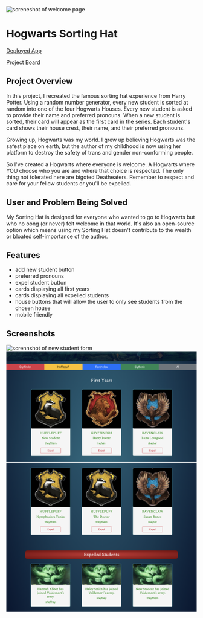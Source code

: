 <img alt="screneshot of welcome page" src="image/screenshot1-welcome.png"/>




# Hogwarts Sorting Hat

[Deployed App](https://my-sorting-hat.netlify.app)

[Project Board](https://github.com/users/ursapictura/projects/1/views/1)

## Project Overview
In this project, I recreated the famous sorting hat experience from Harry Potter. Using a random number generator, every new student is sorted at random into one of the four Hogwarts Houses. Every new student is asked to provide their name and preferred pronouns. When a new student is sorted, their card will appear as the first card in the series. Each student's card shows their house crest, their name, and their preferred pronouns.

Growing up, Hogwarts was my world. I grew up believing Hogwarts was the safest place on earth, but the author of my childhood is now using her platform to destroy the safety of trans and gender non-conforming people. 

So I've created a Hogwarts where everyone is welcome. A Hogwarts where YOU choose who you are and where that choice is respected. The only thing not tolerated here are bigoted Deatheaters. Remember to respect and care for your fellow students or you'll be expelled. 

## User and Problem Being Solved
My Sorting Hat is designed for everyone who wanted to go to Hogwarts but who no oong (or never) felt welcome in that world. It's also an open-source option which means using my Sorting Hat doesn't contribute to the wealth or bloated self-importance of the author.

## Features
- add new student button
- preferred pronouns 
- expel student button
- cards displaying all first years
- cards displaying all expelled students
- house buttons that will allow the user to only see students from the chosen house
- mobile friendly

## Screenshots

<img alt="scrennshot of new student form" src="image/screenshot2-form.png"/>

<img alt="scrennshot of student cards" src="image/screenshot3-students.png"/>

<img alt="scrennshot of expelled student cards" src="image/screenshot4-expelled.png"/>
